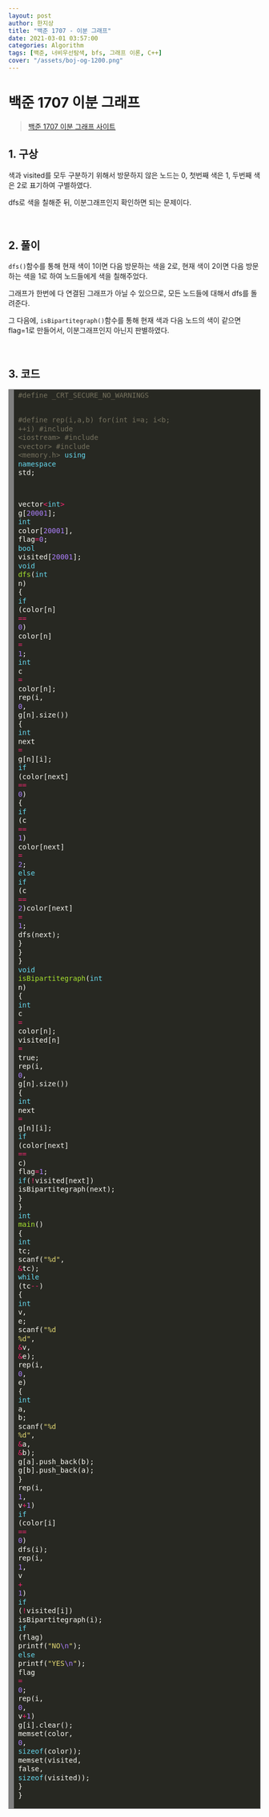 ```yaml
---
layout: post
author: 한지상
title: "백준 1707 - 이분 그래프"
date: 2021-03-01 03:57:00
categories: Algorithm
tags: [백준, 너비우선탐색, bfs, 그래프 이론, C++]
cover: "/assets/boj-og-1200.png"
---
```


# 백준 1707 이분 그래프

> [백준 1707 이분 그래프 사이트](https://www.acmicpc.net/problem/1707)

## 1. 구상

색과 visited를 모두 구분하기 위해서 방문하지 않은 노드는 0, 첫번째 색은 1, 두번째 색은 2로 표기하여 구별하였다.

dfs로 색을 칠해준 뒤, 이분그래프인지 확인하면 되는 문제이다.

<br>

## 2. 풀이

`dfs()`함수를 통해 현재 색이 1이면 다음 방문하는 색을 2로, 현재 색이 2이면 다음 방문하는 색을 1로 하여 노드들에게 색을 칠해주었다.

그래프가 한번에 다 연결된 그래프가 아닐 수 있으므로, 모든 노드들에 대해서 dfs를 돌려준다.

그 다음에, `isBipartitegraph()`함수를 통해 현재 색과 다음 노드의 색이 같으면 flag=1로 만들어서, 이분그래프인지 아닌지 판별하였다.

<br>

## 3. 코드

<!-- HTML generated using hilite.me --><div style="background: #272822; overflow:auto;width:auto;border:solid gray;border-width:.1em .1em .1em .8em;padding:.2em .6em;"><pre style="margin: 0; line-height: 125%"><span style="color: #75715e">#define _CRT_SECURE_NO_WARNINGS</span>
<span style="color: #75715e">#define rep(i,a,b) for(int i=a; i&lt;b; ++i)</span>
<span style="color: #75715e">#include &lt;iostream&gt;</span>
<span style="color: #75715e">#include &lt;vector&gt;</span>
<span style="color: #75715e">#include &lt;memory.h&gt;</span>
<span style="color: #66d9ef">using</span> <span style="color: #66d9ef">namespace</span> <span style="color: #f8f8f2">std;</span>

<span style="color: #f8f8f2">vector</span><span style="color: #f92672">&lt;</span><span style="color: #66d9ef">int</span><span style="color: #f92672">&gt;</span> <span style="color: #f8f8f2">g[</span><span style="color: #ae81ff">20001</span><span style="color: #f8f8f2">];</span>
<span style="color: #66d9ef">int</span> <span style="color: #f8f8f2">color[</span><span style="color: #ae81ff">20001</span><span style="color: #f8f8f2">],</span> <span style="color: #f8f8f2">flag</span><span style="color: #f92672">=</span><span style="color: #ae81ff">0</span><span style="color: #f8f8f2">;</span>
<span style="color: #66d9ef">bool</span> <span style="color: #f8f8f2">visited[</span><span style="color: #ae81ff">20001</span><span style="color: #f8f8f2">];</span>
<span style="color: #66d9ef">void</span> <span style="color: #a6e22e">dfs</span><span style="color: #f8f8f2">(</span><span style="color: #66d9ef">int</span> <span style="color: #f8f8f2">n)</span>
<span style="color: #f8f8f2">{</span>
	<span style="color: #66d9ef">if</span> <span style="color: #f8f8f2">(color[n]</span> <span style="color: #f92672">==</span> <span style="color: #ae81ff">0</span><span style="color: #f8f8f2">)</span> <span style="color: #f8f8f2">color[n]</span> <span style="color: #f92672">=</span> <span style="color: #ae81ff">1</span><span style="color: #f8f8f2">;</span>
	<span style="color: #66d9ef">int</span> <span style="color: #f8f8f2">c</span> <span style="color: #f92672">=</span> <span style="color: #f8f8f2">color[n];</span>
	<span style="color: #f8f8f2">rep(i,</span> <span style="color: #ae81ff">0</span><span style="color: #f8f8f2">,</span> <span style="color: #f8f8f2">g[n].size())</span>
	<span style="color: #f8f8f2">{</span>
		<span style="color: #66d9ef">int</span> <span style="color: #f8f8f2">next</span> <span style="color: #f92672">=</span> <span style="color: #f8f8f2">g[n][i];</span>
		<span style="color: #66d9ef">if</span> <span style="color: #f8f8f2">(color[next]</span> <span style="color: #f92672">==</span> <span style="color: #ae81ff">0</span><span style="color: #f8f8f2">)</span>
		<span style="color: #f8f8f2">{</span>
			<span style="color: #66d9ef">if</span> <span style="color: #f8f8f2">(c</span> <span style="color: #f92672">==</span> <span style="color: #ae81ff">1</span><span style="color: #f8f8f2">)</span> <span style="color: #f8f8f2">color[next]</span> <span style="color: #f92672">=</span> <span style="color: #ae81ff">2</span><span style="color: #f8f8f2">;</span>
			<span style="color: #66d9ef">else</span> <span style="color: #66d9ef">if</span> <span style="color: #f8f8f2">(c</span> <span style="color: #f92672">==</span> <span style="color: #ae81ff">2</span><span style="color: #f8f8f2">)color[next]</span> <span style="color: #f92672">=</span> <span style="color: #ae81ff">1</span><span style="color: #f8f8f2">;</span>
			<span style="color: #f8f8f2">dfs(next);</span>
		<span style="color: #f8f8f2">}</span>
	<span style="color: #f8f8f2">}</span>
<span style="color: #f8f8f2">}</span>
<span style="color: #66d9ef">void</span> <span style="color: #a6e22e">isBipartitegraph</span><span style="color: #f8f8f2">(</span><span style="color: #66d9ef">int</span> <span style="color: #f8f8f2">n)</span>
<span style="color: #f8f8f2">{</span>
	<span style="color: #66d9ef">int</span> <span style="color: #f8f8f2">c</span> <span style="color: #f92672">=</span> <span style="color: #f8f8f2">color[n];</span>
	<span style="color: #f8f8f2">visited[n]</span> <span style="color: #f92672">=</span> <span style="color: #f8f8f2">true;</span>
	<span style="color: #f8f8f2">rep(i,</span> <span style="color: #ae81ff">0</span><span style="color: #f8f8f2">,</span> <span style="color: #f8f8f2">g[n].size())</span>
	<span style="color: #f8f8f2">{</span>
		<span style="color: #66d9ef">int</span> <span style="color: #f8f8f2">next</span> <span style="color: #f92672">=</span> <span style="color: #f8f8f2">g[n][i];</span>
		<span style="color: #66d9ef">if</span> <span style="color: #f8f8f2">(color[next]</span> <span style="color: #f92672">==</span> <span style="color: #f8f8f2">c)</span> <span style="color: #f8f8f2">flag</span><span style="color: #f92672">=</span><span style="color: #ae81ff">1</span><span style="color: #f8f8f2">;</span>
		<span style="color: #66d9ef">if</span><span style="color: #f8f8f2">(</span><span style="color: #f92672">!</span><span style="color: #f8f8f2">visited[next])</span> <span style="color: #f8f8f2">isBipartitegraph(next);</span>
	<span style="color: #f8f8f2">}</span>
<span style="color: #f8f8f2">}</span>
<span style="color: #66d9ef">int</span> <span style="color: #a6e22e">main</span><span style="color: #f8f8f2">()</span>
<span style="color: #f8f8f2">{</span>
	<span style="color: #66d9ef">int</span> <span style="color: #f8f8f2">tc;</span>
	<span style="color: #f8f8f2">scanf(</span><span style="color: #e6db74">&quot;%d&quot;</span><span style="color: #f8f8f2">,</span> <span style="color: #f92672">&amp;</span><span style="color: #f8f8f2">tc);</span>
	<span style="color: #66d9ef">while</span> <span style="color: #f8f8f2">(tc</span><span style="color: #f92672">--</span><span style="color: #f8f8f2">)</span>
	<span style="color: #f8f8f2">{</span>
		<span style="color: #66d9ef">int</span> <span style="color: #f8f8f2">v,</span> <span style="color: #f8f8f2">e;</span>
		<span style="color: #f8f8f2">scanf(</span><span style="color: #e6db74">&quot;%d %d&quot;</span><span style="color: #f8f8f2">,</span> <span style="color: #f92672">&amp;</span><span style="color: #f8f8f2">v,</span> <span style="color: #f92672">&amp;</span><span style="color: #f8f8f2">e);</span>
		<span style="color: #f8f8f2">rep(i,</span> <span style="color: #ae81ff">0</span><span style="color: #f8f8f2">,</span> <span style="color: #f8f8f2">e)</span>
		<span style="color: #f8f8f2">{</span>
			<span style="color: #66d9ef">int</span> <span style="color: #f8f8f2">a,</span> <span style="color: #f8f8f2">b;</span>
			<span style="color: #f8f8f2">scanf(</span><span style="color: #e6db74">&quot;%d %d&quot;</span><span style="color: #f8f8f2">,</span> <span style="color: #f92672">&amp;</span><span style="color: #f8f8f2">a,</span> <span style="color: #f92672">&amp;</span><span style="color: #f8f8f2">b);</span>
			<span style="color: #f8f8f2">g[a].push_back(b);</span>
			<span style="color: #f8f8f2">g[b].push_back(a);</span>
		<span style="color: #f8f8f2">}</span>
		<span style="color: #f8f8f2">rep(i,</span> <span style="color: #ae81ff">1</span><span style="color: #f8f8f2">,</span> <span style="color: #f8f8f2">v</span><span style="color: #f92672">+</span><span style="color: #ae81ff">1</span><span style="color: #f8f8f2">)</span>
			<span style="color: #66d9ef">if</span> <span style="color: #f8f8f2">(color[i]</span> <span style="color: #f92672">==</span> <span style="color: #ae81ff">0</span><span style="color: #f8f8f2">)</span> <span style="color: #f8f8f2">dfs(i);</span>
		<span style="color: #f8f8f2">rep(i,</span> <span style="color: #ae81ff">1</span><span style="color: #f8f8f2">,</span> <span style="color: #f8f8f2">v</span> <span style="color: #f92672">+</span> <span style="color: #ae81ff">1</span><span style="color: #f8f8f2">)</span>
			<span style="color: #66d9ef">if</span> <span style="color: #f8f8f2">(</span><span style="color: #f92672">!</span><span style="color: #f8f8f2">visited[i])</span> <span style="color: #f8f8f2">isBipartitegraph(i);</span>
		<span style="color: #66d9ef">if</span> <span style="color: #f8f8f2">(flag)</span> <span style="color: #f8f8f2">printf(</span><span style="color: #e6db74">&quot;NO</span><span style="color: #ae81ff">\n</span><span style="color: #e6db74">&quot;</span><span style="color: #f8f8f2">);</span>
		<span style="color: #66d9ef">else</span> <span style="color: #f8f8f2">printf(</span><span style="color: #e6db74">&quot;YES</span><span style="color: #ae81ff">\n</span><span style="color: #e6db74">&quot;</span><span style="color: #f8f8f2">);</span>
		<span style="color: #f8f8f2">flag</span> <span style="color: #f92672">=</span> <span style="color: #ae81ff">0</span><span style="color: #f8f8f2">;</span>
		<span style="color: #f8f8f2">rep(i,</span> <span style="color: #ae81ff">0</span><span style="color: #f8f8f2">,</span> <span style="color: #f8f8f2">v</span><span style="color: #f92672">+</span><span style="color: #ae81ff">1</span><span style="color: #f8f8f2">)</span> <span style="color: #f8f8f2">g[i].clear();</span>
		<span style="color: #f8f8f2">memset(color,</span> <span style="color: #ae81ff">0</span><span style="color: #f8f8f2">,</span> <span style="color: #66d9ef">sizeof</span><span style="color: #f8f8f2">(color));</span>
		<span style="color: #f8f8f2">memset(visited,</span> <span style="color: #f8f8f2">false,</span> <span style="color: #66d9ef">sizeof</span><span style="color: #f8f8f2">(visited));</span>
	<span style="color: #f8f8f2">}</span>
<span style="color: #f8f8f2">}</span>
</pre></div>
